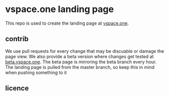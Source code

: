 # vspace.one landing page
This repo is used to create the landing page at [vspace.one](http://vspace.one).

## contrib
We use pull requests for every change that may be discuable or damage the page view. We also provide a beta version where changes get tested at [beta.vspace.one](http://beta.vspace.one). The beta page is mirroring the beta branch every hour. The landing page is pulled from the master branch, so keep this in mind when pushing something to it

## licence

